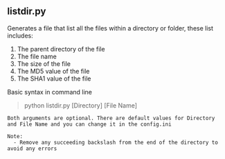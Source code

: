 ## listdir.py
Generates a file that list all the files within a directory or folder, these list includes:
1. The parent directory of the file
2. The file name
3. The size of the file
4. The MD5 value of the file
5. The SHA1 value of the file

Basic syntax in command line
> python listdir.py [Directory] [File Name]
```
Both arguments are optional. There are default values for Directory and File Name and you can change it in the config.ini
```

```
Note:
  - Remove any succeeding backslash from the end of the directory to avoid any errors
```